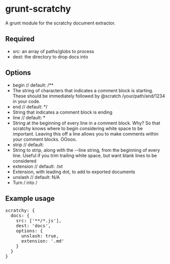 # grunt-scratchy
A grunt module for the scratchy document extractor.

## Required
- src: an array of paths/globs to process
- dest: the directory to drop docs into

## Options
- begin // default: /**
 - The string of characters that indicates a comment block is starting. These should be immediately
   followed by @scratch /your/path/and/1234 in your code.
- end // default: */
 - String that indicates a comment block is ending
- line // default: *
 - String at the beginning of every line in a comment block. Why? So that scratchy knows where
   to begin considering white space to be important. Leaving this off a line allows you to make
   comments within your comment blocks. OOooo.
- strip // default: <space>
 - String to strip, along with the --line string, from the beginning of every line. Useful if you
   trim trailing white space, but want blank lines to be considered
- extension // default: .txt
 - Extension, with leading dot, to add to exported documents
- unslash // default: N/A
 - Turn / into /

## Example usage

<pre>
scratchy: {
  docs: {
    src: ['**/*.js'],
    dest: 'docs',
    options: {
      unslash: true,
      extension: '.md'
    }
  }
}
<pre>
